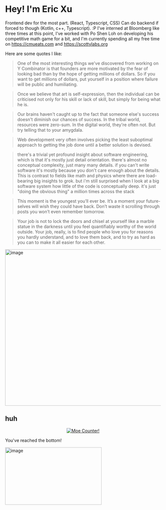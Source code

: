 # Hey! I'm Eric Xu

Frontend dev for the most part. (React, Typescript, CSS) Can do backend if forced to though (Kotlin, c++, Typescript). :P I've interned at Bloomberg like three times at this point, I've worked with Po Shen Loh on developing his competitive math game for a bit, and I'm currently spending all my free time on https://cmueats.com and https://scottylabs.org

Here are some quotes I like:
> One of the most interesting things we've discovered from working on Y Combinator is that founders are more motivated by the fear of looking bad than by the hope of getting millions of dollars. So if you want to get millions of dollars, put yourself in a position where failure will be public and humiliating.

> Once we believe that art is self-expression, then the individual can be criticised not only for his skill or lack of skill, but simply for being what he is.

> Our brains haven't caught up to the fact that someone else's success doesn't diminish our chances of success. In the tribal world, resources were zero-sum. In the digital world, they're often not. But try telling that to your amygdala.


> Web development very often involves picking the least suboptimal approach to getting the job done until a better solution is devised.

> there's a trivial yet profound insight about software engineering, which is that it's mostly just detail orientation. there's almost no conceptual complexity, just many many details. if you can't write software it's mostly because you don't care enough about the details.
> This is contrast to fields like math and physics where there are load-bearing big insights to grok. but i'm still surprised when I look at a big software system how little of the code is conceptually deep. it's just "doing the obvious thing" a million times across the stack

> This moment is the youngest you’ll ever be. It’s a moment your future-selves will wish they could have back. Don’t waste it scrolling through posts you won’t even remember tomorrow.

> Your job is not to lock the doors and chisel at yourself like a marble statue in the darkness until you feel quantifiably worthy of the world outside. Your job, really, is to find people who love you for reasons you hardly understand, and to love them back, and to try as hard as you can to make it all easier for each other.


<img width="910" height="504" alt="image" src="https://github.com/user-attachments/assets/b16b7630-17e2-4c25-81e6-134ded5b48ff" />


## huh
<p align="center">
  <a href="https://count.getloli.com" target="_blank">
    <img alt="Moe Counter!" src="https://count.getloli.com/@cirex-web?name=cirex-web&theme=booru-lewd&padding=7&offset=0&align=top&scale=2&pixelated=0&darkmode=auto">
  </a>
</p>


You've reached the bottom!

<img width="312" height="185" alt="image" src="https://github.com/user-attachments/assets/5af8c57e-4223-4ef1-ad07-be462bd72cf7" />

